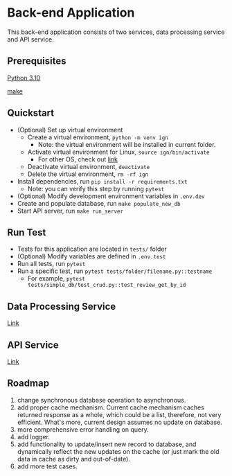 # Back-end Application
This back-end application consists of two services, data processing service and API service. 

## Prerequisites

[Python 3.10](https://www.python.org/downloads/)

[make](https://www.gnu.org/software/make/)

## Quickstart
- (Optional) Set up virtual environment  
  - Create a virtual environment, `python -m venv ign`
  	- Note: the virtual environment will be installed in current folder.
  - Activate virtual environment for Linux, `source ign/bin/activate`
    - For other OS, check out [link](https://docs.python.org/3/tutorial/venv.html#creating-virtual-environments)
  - Deactivate virtual environment, `deactivate`
  - Delete the virtual environment, `rm -rf ign`
- Install dependencies, run `pip install -r requirements.txt`
	- Note: you can verify this step by running `pytest`
- (Optional) Modify development environment variables in `.env.dev`
- Create and populate database, run `make populate_new_db`
- Start API server, run `make run_server`

## Run Test
- Tests for this application are located in `tests/` folder
- (Optional) Modify variables are defined in `.env.test`
- Run all tests, run `pytest`
- Run a specific test, run `pytest tests/folder/filename.py::testname`
    - For example, `pytest tests/simple_db/test_crud.py::test_review_get_by_id`

## Data Processing Service
[Link](./app/data_processing/README.md)

## API Service
[Link](./app/simple_api/README.md)

## Roadmap
1. change synchronous database operation to asynchronous.
2. add proper cache mechanism. Current cache mechanism caches returned response as a whole, which could be a list, therefore, not very efficient. What's more, current design assumes no update on database.
3. more comprehensive error handling on query.
4. add logger.
5. add functionality to update/insert new record to database, and dynamically reflect the new updates on the cache (or just mark the old data in cache as dirty and out-of-date). 
6. add more test cases.
